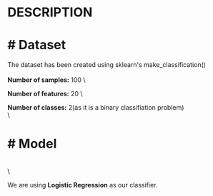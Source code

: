 # DESCRIPTION
# # Dataset
The dataset has been created using sklearn's make_classification()
\
\
**Number of samples:** 100
\

**Number of features:** 20
\

**Number of classes:** 2(as it is a binary classifiation problem)
\
\
# # Model
\
\

We are using **Logistic Regression** as our classifier.

